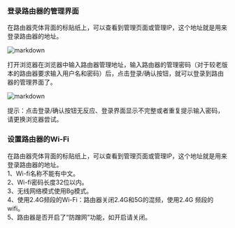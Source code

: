 ###   登录路由器的管理界面
在路由器壳体背面的标贴纸上，可以查看到管理页面或管理IP，这个地址就是用来登录路由器的地址。

![markdown](https://www.mdeditor.com/images/logos/markdown.png "markdown")

打开浏览器在浏览器中输入路由器管理地址，输入路由器的管理密码（对于较老版本的路由器要求输入用户名和密码）后，点击登录/确认按钮，就可以登录到路由器的管理界面了。

![markdown](https://www.mdeditor.com/images/logos/markdown.png "markdown")

提示：点击登录/确认按钮无反应、登录界面显示不完整或者重复提示输入密码，请更换浏览器尝试。

###   设置路由器的Wi-Fi
在路由器壳体背面的标贴纸上，可以查看到管理页面或管理IP，这个地址就是用来登录路由器的地址。<br>
1、Wi-fi名称不能有中文。</br>
2、Wi-fi密码长度32位以内。</br>
3、无线网络模式使用Bg模式。</br>
4、使用2.4G频段的Wi-Fi：路由器关闭2.4G和5G的混频，使用2.4G 频段的wifi。</br>
5、路由器是否开启了“防蹭网”功能，如开启请关闭。</br>
